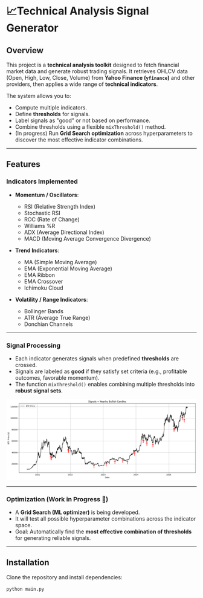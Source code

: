 # 📈Technical Analysis Signal Generator  

## Overview  
This project is a **technical analysis toolkit** designed to fetch financial market data and generate robust trading signals. It retrieves OHLCV data (Open, High, Low, Close, Volume) from **Yahoo Finance (`yfinance`)** and other providers, then applies a wide range of **technical indicators**.  

The system allows you to:  
- Compute multiple indicators.  
- Define **thresholds** for signals.  
- Label signals as "good" or not based on performance.  
- Combine thresholds using a flexible `mixThreshold()` method.  
- (In progress) Run **Grid Search optimization** across hyperparameters to discover the most effective indicator combinations.  

---

## Features  

### Indicators Implemented  
- **Momentum / Oscillators**:  
  - RSI (Relative Strength Index)  
  - Stochastic RSI  
  - ROC (Rate of Change)  
  - Williams %R  
  - ADX (Average Directional Index)  
  - MACD (Moving Average Convergence Divergence)  

- **Trend Indicators**:  
  - MA (Simple Moving Average)  
  - EMA (Exponential Moving Average)  
  - EMA Ribbon  
  - EMA Crossover  
  - Ichimoku Cloud  

- **Volatility / Range Indicators**:  
  - Bollinger Bands  
  - ATR (Average True Range)  
  - Donchian Channels  

---

### Signal Processing  
- Each indicator generates signals when predefined **thresholds** are crossed.  
- Signals are labeled as **good** if they satisfy set criteria (e.g., profitable outcomes, favorable momentum).  
- The function `mixThreshold()` enables combining multiple thresholds into **robust signal sets**.  

![Signals Example](signals.png)

---

### Optimization (Work in Progress 🚧)  
- A **Grid Search (ML optimizer)** is being developed.  
- It will test all possible hyperparameter combinations across the indicator space.  
- Goal: Automatically find the **most effective combination of thresholds** for generating reliable signals.  

---

## Installation  

Clone the repository and install dependencies:  

```bash
python main.py


